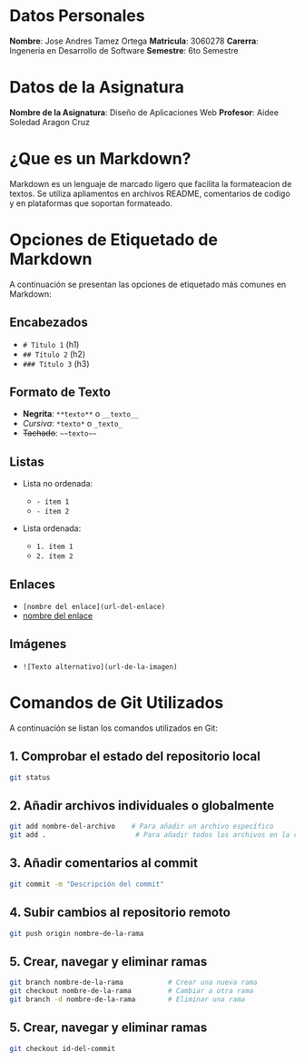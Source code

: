 # Datos Personales
**Nombre**: Jose Andres Tamez Ortega
**Matricula**: 3060278
**Carerra**: Ingeneria en Desarrollo de Software
**Semestre**: 6to Semestre

# Datos de la Asignatura
**Nombre de la Asignatura**: Diseño de Aplicaciones Web
**Profesor**: Aidee Soledad Aragon Cruz

# ¿Que es un Markdown?
Markdown es un lenguaje de marcado ligero que facilita la formateacion de textos. Se utiliza apliamentos en archivos README, comentarios de codigo y en plataformas que soportan formateado.


# Opciones de Etiquetado de Markdown
A continuación se presentan las opciones de etiquetado más comunes en Markdown:

## Encabezados
- `# Título 1` (h1)
- `## Título 2` (h2)
- `### Título 3` (h3)

## Formato de Texto
- **Negrita**: `**texto**` o `__texto__`
- *Cursiva*: `*texto*` o `_texto_`
- ~~Tachado~~: `~~texto~~`

## Listas
- Lista no ordenada: 
  - `- ítem 1`
  - `- ítem 2`
  
- Lista ordenada: 
  - `1. ítem 1`
  - `2. ítem 2`

## Enlaces
- `[nombre del enlace](url-del-enlace)`
- [nombre del enlace](https://github.com/AndresOrtega-tech/Application-Web-Design)

## Imágenes
- `![Texto alternativo](url-de-la-imagen)`

# Comandos de Git Utilizados
A continuación se listan los comandos utilizados en Git:

## 1. Comprobar el estado del repositorio local
```bash
git status
```

## 2. Añadir archivos individuales o globalmente
```bash
git add nombre-del-archivo    # Para añadir un archivo específico
git add .                      # Para añadir todos los archivos en la carpeta actual
```

## 3. Añadir comentarios al commit
```bash
git commit -m "Descripción del commit"
```

## 4. Subir cambios al repositorio remoto
```bash
git push origin nombre-de-la-rama
```

## 5. Crear, navegar y eliminar ramas
```bash
git branch nombre-de-la-rama           # Crear una nueva rama
git checkout nombre-de-la-rama         # Cambiar a otra rama
git branch -d nombre-de-la-rama        # Eliminar una rama
```

## 5. Crear, navegar y eliminar ramas
```bash
git checkout id-del-commit
```
